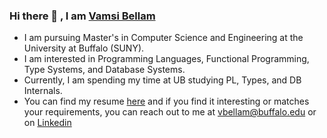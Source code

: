 ### Hi there 👋 , I am [Vamsi Bellam](https://vamsibellam.com/)

- I am pursuing Master's in Computer Science and Engineering at the University at Buffalo (SUNY).
- I am interested in Programming Languages, Functional Programming, Type Systems, and Database Systems.
- Currently, I am spending my time at UB studying PL, Types, and DB Internals.
- You can find my resume [here](https://vamsibellam.com/resume.pdf) and if you find it interesting or matches your requirements, you can reach out to me at vbellam@buffalo.edu or on [Linkedin](https://www.linkedin.com/in/vamsibellam/)
  


